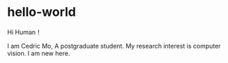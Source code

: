 # hello-world
Hi Human！

I am Cedric Mo, A postgraduate student. My research interest is computer vision. I am new here. 
